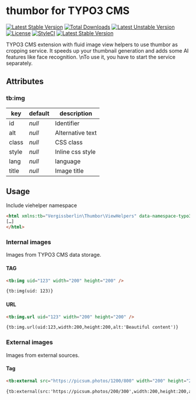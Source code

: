 # thumbor for TYPO3 CMS

[![Latest Stable Version](https://poser.pugx.org/vergissberlin/typo3-thumbor/v)](//packagist.org/packages/vergissberlin/typo3-thumbor) [![Total Downloads](https://poser.pugx.org/vergissberlin/typo3-thumbor/downloads)](//packagist.org/packages/vergissberlin/typo3-thumbor) [![Latest Unstable Version](https://poser.pugx.org/vergissberlin/typo3-thumbor/v/unstable)](//packagist.org/packages/vergissberlin/typo3-thumbor) [![License](https://poser.pugx.org/vergissberlin/typo3-thumbor/license)](//packagist.org/packages/vergissberlin/typo3-thumbor)
[![StyleCI](https://styleci.io/repos/266265891/shield?branch=master)](https://styleci.io/repos/266265891/)
[![Latest Stable Version](https://poser.pugx.org/vergissberlin/typo3-thumbor/v/stable)](https://packagist.org/packages/vergissberlin/typo3-thumbor)


TYPO3 CMS extension with fluid image view helpers to use thumbor as cropping service. It speeds up your thumbnail generation and adds some AI features like face recognition. \nTo use it, you have to start the service separately.

## Attributes

### tb:img

| key           | default   | description            |
| ------------- | --------- | ---------------------- |
| id            | _null_    | Identifier             |
| alt           | _null_    | Alternative text       |
| class         | _null_    | CSS class              |
| style         | _null_    | Inline css style       |
| lang          | _null_    | language               |
| title         | _null_    | Image title            |

## Usage

Include viehelper namespace

```html
<html xmlns:tb="Vergissberlin\Thumbor\ViewHelpers" data-namespace-typo3-fluid="true">
[…]
</html>
```

### Internal images

Images from TYPO3 CMS data storage.

#### TAG

```html
<tb:img uid="123" width="200" height="200" />
```

```html
{tb:img(uid: 123)}
```

#### URL

```html
<tb:img.url uid="123" width="200" height="200" />
```

```html
{tb:img.url(uid:123,width:200,height:200,alt:'Beautiful content')}
```

### External images

Images from external sources.

#### Tag

```html
<tb:external src="https://picsum.photos/1200/800" width="200" height="200" alt="Beautiful content" />
```

```html
{tb:external(src:'https://picsum.photos/200/300',width:200,height:200,alt:'Beautiful content')}
```
